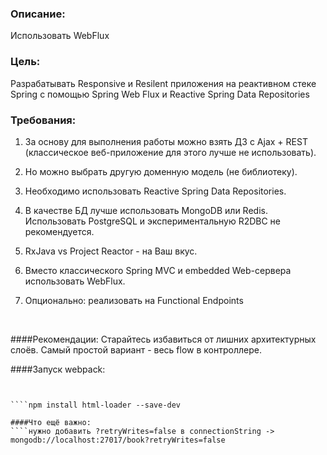 ### Описание:
Использовать WebFlux

### Цель:
Разрабатывать Responsive и Resilent приложения на реактивном стеке Spring c помощью Spring Web Flux и Reactive Spring Data Repositories

### Требования:
1. За основу для выполнения работы можно взять ДЗ с Ajax + REST (классическое веб-приложение для этого лучше не использовать).
   
2. Но можно выбрать другую доменную модель (не библиотеку).
   
3. Необходимо использовать Reactive Spring Data Repositories.
   
4. В качестве БД лучше использовать MongoDB или Redis. Использовать PostgreSQL и экспериментальную R2DBC не рекомендуется.
   
5. RxJava vs Project Reactor - на Ваш вкус.
   
6. Вместо классического Spring MVC и embedded Web-сервера использовать WebFlux.
   
7. Опционально: реализовать на Functional Endpoints 

<br>

####Рекомендации:
Старайтесь избавиться от лишних архитектурных слоёв. Самый простой вариант - весь flow в контроллере.

####Запуск webpack:
````npx webpack serve --config webpack.config.js


````npm install html-loader --save-dev

####Что ещё важно:
````нужно добавить ?retryWrites=false в connectionString -> mongodb://localhost:27017/book?retryWrites=false